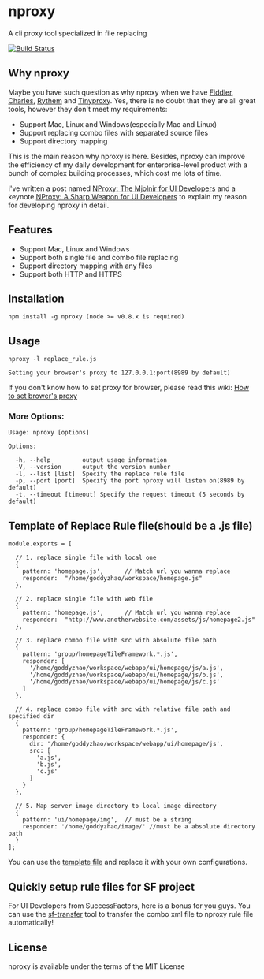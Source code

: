 # nproxy

A cli proxy tool specialized in file replacing

[![Build Status](https://secure.travis-ci.org/goddyZhao/nproxy.png)](http://travis-ci.org/goddyZhao/nproxy)

## Why nproxy

Maybe you have such question as why nproxy when we have [Fiddler](http://www.fiddler2.com/fiddler2/), [Charles](http://www.charlesproxy.com/), [Rythem](http://www.alloyteam.com/2012/05/web-front-end-tool-rythem-1/) and [Tinyproxy](https://banu.com/tinyproxy/). Yes, there is no doubt that they are all great tools, however they don't meet my requirements:

* Support Mac, Linux and Windows(especially Mac and Linux)
* Support replacing combo files with separated source files
* Support directory mapping

This is the main reason why nproxy is here. Besides, nproxy can improve the efficiency of my daily development for enterprise-level product with a bunch of complex building processes, which cost me lots of time.

I've written a post named [NProxy: The Mjolnir for UI Developers](http://en.blog.goddyzhao.me/post/29470818841/nproxy-the-mjolnir-for-ui-developers)  and a keynote [NProxy: A Sharp Weapon for UI Developers](https://speakerdeck.com/u/goddyzhao/p/nproxy-a-sharp-weapon-for-ui-developers) to explain my reason for developing nproxy in detail.

## Features

* Support Mac, Linux and Windows  
* Support both single file and combo file replacing
* Support directory mapping with any files
* Support both HTTP and HTTPS

## Installation

    npm install -g nproxy (node >= v0.8.x is required)

## Usage
    
    nproxy -l replace_rule.js 

    Setting your browser's proxy to 127.0.0.1:port(8989 by default)

If you don't know how to set proxy for browser, please read this wiki: [How to set brower's proxy](https://github.com/goddyZhao/nproxy/wiki/How-to-set-browser's-proxy)


### More Options:

    Usage: nproxy [options]

    Options:

      -h, --help         output usage information
      -V, --version      output the version number
      -l, --list [list]  Specify the replace rule file
      -p, --port [port]  Specify the port nproxy will listen on(8989 by default)
      -t, --timeout [timeout] Specify the request timeout (5 seconds by default)

## Template of Replace Rule file(should be a .js file)

    module.exports = [

      // 1. replace single file with local one
      {
        pattern: 'homepage.js',      // Match url you wanna replace
        responder:  "/home/goddyzhao/workspace/homepage.js"
      },

      // 2. replace single file with web file
      {
        pattern: 'homepage.js',      // Match url you wanna replace
        responder:  "http://www.anotherwebsite.com/assets/js/homepage2.js"
      },

      // 3. replace combo file with src with absolute file path
      {
        pattern: 'group/homepageTileFramework.*.js', 
        responder: [
          '/home/goddyzhao/workspace/webapp/ui/homepage/js/a.js',
          '/home/goddyzhao/workspace/webapp/ui/homepage/js/b.js',
          '/home/goddyzhao/workspace/webapp/ui/homepage/js/c.js'
        ] 
      },

      // 4. replace combo file with src with relative file path and specified dir
      {
        pattern: 'group/homepageTileFramework.*.js',
        responder: {
          dir: '/home/goddyzhao/workspace/webapp/ui/homepage/js',
          src: [
            'a.js',
            'b.js',
            'c.js'
          ]
        }
      },

      // 5. Map server image directory to local image directory
      {
        pattern: 'ui/homepage/img',  // must be a string
        responder: '/home/goddyzhao/image/' //must be a absolute directory path
      }
    ];

You can use the [template file](https://github.com/goddyzhao/nproxy/blob/master/replace-rule.sample.js) and replace it with your own configurations. 

## Quickly setup rule files for SF project

For UI Developers from SuccessFactors, here is a bonus for you guys. You can use the [sf-transfer](http://goddyzhao.github.com/sf-transfer) tool to transfer the combo xml file to nproxy rule file automatically!

## License

nproxy is available under the terms of the MIT License
